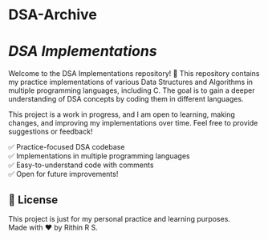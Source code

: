 # DSA-Archive
<h1><em>DSA Implementations</em></h1>
<p>Welcome to the DSA Implementations repository! 🚀 This repository contains my practice implementations of various Data Structures and Algorithms in multiple programming languages, including C. The goal is to gain a deeper understanding of DSA concepts by coding them in different languages.</p>
<p>This project is a work in progress, and I am open to learning, making changes, and improving my implementations over time. Feel free to provide suggestions or feedback!</p>
<p>✅ Practice-focused DSA codebase<br>✅ Implementations in multiple programming languages<br>✅ Easy-to-understand code with comments<br>✅ Open for future improvements!</p>
<h2>📜 License</h2>
<p>This project is just for my personal practice and learning purposes.<br>Made with ❤️ by Rithin R S.</p>
